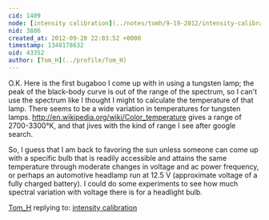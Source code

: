 ```yaml
---
cid: 1409
node: [intensity calibration](../notes/tomh/9-19-2012/intensity-calibration)
nid: 3886
created_at: 2012-09-20 22:03:52 +0000
timestamp: 1348178632
uid: 43352
author: [Tom_H](../profile/Tom_H)
---
```


O.K. Here is the first bugaboo I come up with in using a tungsten lamp; the peak of the black-body curve is out of the range of the spectrum, so I can't use the spectrum like I thought I might to calculate the temperature of that lamp.  There seems to be a wide variation in temperatures for  tungsten lamps.  http://en.wikipedia.org/wiki/Color_temperature gives a range of 2700-3300°K, and that jives with the kind of range I see after google search.

So, I guess that I am back to favoring the sun unless someone can come up with a specific bulb that is readily accessible and attains the same temperature through moderate changes in voltage and ac power frequency, or perhaps an automotive headlamp run at 12.5 V (approximate voltage of a fully charged battery).  I could do some experiments to see how much spectral variation  with voltage there is for a headlight bulb.



[Tom_H](../profile/Tom_H) replying to: [intensity calibration](../notes/tomh/9-19-2012/intensity-calibration)

